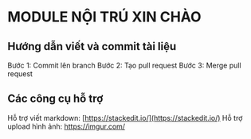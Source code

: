 # MODULE NỘI TRÚ XIN CHÀO
## Hướng dẫn viết và commit tài liệu
Bước 1: Commit lên branch
Bước 2: Tạo pull request
Bước 3: Merge pull request
## Các công cụ hỗ trợ
Hỗ trợ viết markdown: [https://stackedit.io/](https://stackedit.io/)
Hỗ trợ upload hình ảnh: https://imgur.com/
